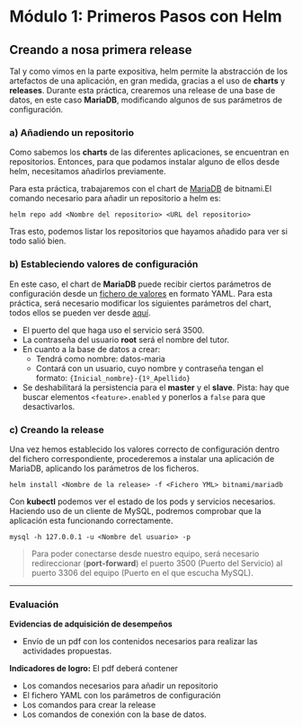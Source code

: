 # Módulo 1: Primeros Pasos con Helm
## Creando a nosa primera release

Tal y como vimos en la parte expositiva, helm permite la abstracción de los artefactos de una aplicación, en gran medida, gracias a el uso de **charts** y **releases**. Durante esta práctica, crearemos una release de una base de datos, en este caso **MariaDB**, modificando algunos de sus parámetros de configuración.

### a) Añadiendo un repositorio
Como sabemos los **charts** de las diferentes aplicaciones, se encuentran en repositorios. Entonces, para que podamos instalar alguno de ellos desde helm, necesitamos añadirlos previamente.

Para esta práctica, trabajaremos con el chart de [MariaDB](https://hub.helm.sh/charts/bitnami/mariadb) de bitnami.El comando necesario para añadir un repositorio a helm es:

```shell
helm repo add <Nombre del repositorio> <URL del repositorio>
```

Tras esto, podemos listar los repositorios que hayamos añadido para ver si todo salió bien.

### b) Estableciendo valores de configuración
En este caso, el chart de **MariaDB** puede recibir ciertos parámetros de configuración desde un [fichero de valores](https://helm.sh/docs/chart_template_guide/values_files/) en formato YAML. Para esta práctica, será necesario modificar los siguientes parámetros del chart, todos ellos se pueden ver desde [aquí](https://hub.helm.sh/charts/bitnami/mariadb).

- El puerto del que haga uso el servicio será 3500.
- La contraseña del usuario **root** será el nombre del tutor.
- En cuanto a la base de datos a crear:
  - Tendrá como nombre: datos-maria
  - Contará con un usuario, cuyo nombre y contraseña tengan el formato: `{Inicial_nombre}-{1º_Apellido}`
- Se deshabilitará la persistencia para el **master** y el **slave**. Pista: hay que buscar elementos ```<feature>.enabled``` y ponerlos a ```false``` para que desactivarlos. 

### c) Creando la release
Una vez hemos establecido los valores correcto de configuración dentro del fichero correspondiente, procederemos a instalar una aplicación de MariaDB, aplicando los parámetros de los ficheros.
```shell
helm install <Nombre de la release> -f <Fichero YML> bitnami/mariadb
```

Con **kubectl** podemos ver el estado de los pods y servicios necesarios. Haciendo uso de un cliente de MySQL, podremos comprobar que la aplicación esta funcionando correctamente.
```shell
mysql -h 127.0.0.1 -u <Nombre del usuario> -p
```

> Para poder conectarse desde nuestro equipo, será necesario redireccionar (**port-forward**) el puerto 3500 (Puerto del Servicio) al puerto 3306 del equipo (Puerto en el que escucha MySQL).

---
### Evaluación

**Evidencias de adquisición de desempeños**
- Envío de un pdf con los contenidos necesarios para realizar las actividades propuestas.

**Indicadores de logro:** El pdf deberá contener
- Los comandos necesarios para añadir un repositorio
- El fichero YAML con los parámetros de configuración
- Los comandos para crear la release
- Los comandos de conexión con la base de datos.
